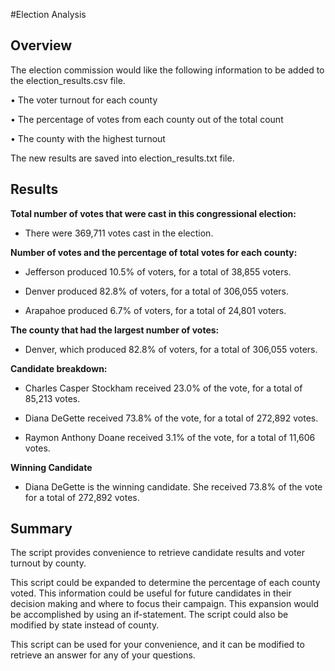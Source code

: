 #Election Analysis
## Overview 
The election commission would like the following information to be added to the election_results.csv file.

•	The voter turnout for each county

•	The percentage of votes from each county out of the total count

•	The county with the highest turnout

The new results are saved into election_results.txt file.

## Results
**Total number of votes that were cast in this congressional election:**

- There were 369,711 votes cast in the election.

**Number of votes and the percentage of total votes for each county:**

- Jefferson produced 10.5% of voters, for a total of 38,855 voters.

- Denver produced 82.8% of voters, for a total of 306,055 voters.

- Arapahoe produced 6.7% of voters, for a total of 24,801 voters.

**The county that had the largest number of votes:**

- Denver, which produced 82.8% of voters, for a total of 306,055 voters.

**Candidate breakdown:**

- Charles Casper Stockham received 23.0% of the vote, for a total of 85,213 votes.

- Diana DeGette received 73.8% of the vote, for a total of 272,892 votes.

- Raymon Anthony Doane received 3.1% of the vote, for a total of 11,606 votes.

**Winning Candidate**

- Diana DeGette is the winning candidate. She received 73.8% of the vote for a total of 272,892 votes.



## Summary
 The script provides convenience to retrieve candidate results and voter turnout by county.
 
This script could be expanded to determine the percentage of each county voted. This information could be useful for future candidates in their decision making and where to focus their campaign. This expansion would be accomplished by using an if-statement.  The script could also be modified by state instead of county. 

This script can be used for your convenience, and it can be modified to retrieve an answer for any of your questions. 
